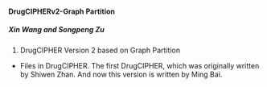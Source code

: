 #### DrugCIPHERv2-Graph Partition
##### Xin Wang and Songpeng Zu
1. DrugCIPHER Version 2 based on Graph Partition
+  Files in DrugCIPHER. The first DrugCIPHER, which was originally written by Shiwen Zhan. And now this version is written by Ming Bai. 
